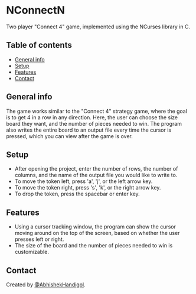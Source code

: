 # NConnectN
Two player "Connect 4" game, implemented using the NCurses library in C.

## Table of contents
* [General info](#general-info)
* [Setup](#setup)
* [Features](#features)
* [Contact](#contact)

## General info
The game works similar to the "Connect 4" strategy game, where the goal is to get 4 in a row in any direction.
Here, the user can choose the size board they want, and the number of pieces needed to win. 
The program also writes the entire board to an output file every time the cursor is pressed, which you can view after the game is over.

## Setup
* After opening the project, enter the number of rows, the number of columns, and the name of the output file you would like to write to.
* To move the token left, press 'a', 'j', or the left arrow key.
* To move the token right, press 's', 'k', or the right arrow key.
* To drop the token, press the spacebar or enter key.

## Features
* Using a cursor tracking window, the program can show the cursor moving around on the top of the screen, based on whether the user presses left or right.
* The size of the board and the number of pieces needed to win is customizable.

## Contact
Created by [@AbhishekHandigol](https://www.github.com/AbhishekHandigol).

